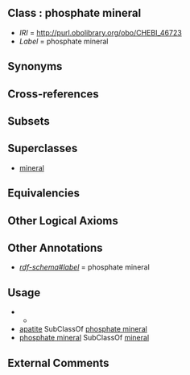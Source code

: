 
## Class : phosphate mineral

 * *IRI* = http://purl.obolibrary.org/obo/CHEBI_46723
 * *Label* = phosphate mineral

## Synonyms


## Cross-references


## Subsets


## Superclasses

 * [mineral](../../CHEBI/62/CHEBI_46662.md)

## Equivalencies


## Other Logical Axioms


## Other Annotations

 * *[rdf-schema#label](../../el/rdf-schema#label.md)* = phosphate mineral

## Usage

 * -
 * [apatite](../../CHEBI/54/CHEBI_52254.md) SubClassOf [phosphate mineral](../../CHEBI/23/CHEBI_46723.md)
 * [phosphate mineral](../../CHEBI/23/CHEBI_46723.md) SubClassOf [mineral](../../CHEBI/62/CHEBI_46662.md)

## External Comments

